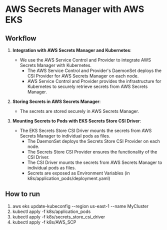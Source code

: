 # AWS Secrets Manager with AWS EKS

## Workflow

1. **Integration with AWS Secrets Manager and Kubernetes**:
    - We use the AWS Service Control and Provider to integrate AWS Secrets Manager with Kubernetes.
        - The AWS Service Control and Provider's DaemonSet deploys the CSI Provider for AWS Secrets Manager on each node.
        - AWS Service Control and Provider provides the infrastructure for Kubernetes to securely retrieve secrets from AWS Secrets Manager.

2. **Storing Secrets in AWS Secrets Manager**:
    - The secrets are stored securely in AWS Secrets Manager.

3. **Mounting Secrets to Pods with EKS Secrets Store CSI Driver**:
    - The EKS Secrets Store CSI Driver mounts the secrets from AWS Secrets Manager to individual pods as files.
        - The DaemonSet deploys the Secrets Store CSI Provider on each node.
        - The Secrets Store CSI Provider ensures the functionality of the CSI Driver.
        - The CSI Driver mounts the secrets from AWS Secrets Manager to individual pods as files.
        - Secrets are exposed as Environment Variables (in k8s/application_pods/deployment.yaml)

## How to run

1. aws eks update-kubeconfig --region us-east-1 --name MyCluster
2. kubectl apply -f k8s/application_pods
3. kubectl apply -f k8s/secrets_store_csi_driver
4. kubectl apply -f k8s/AWS_SCP